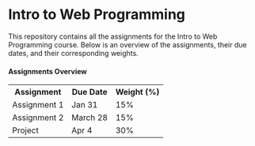 # Intro to Web Programming

This repository contains all the assignments for the Intro to Web Programming course. Below is an overview of the assignments, their due dates, and their corresponding weights.

#### Assignments Overview
<table>
  <tr>
    <th><b>Assignment</b></th>
    <th><b>Due Date</b></th>
    <th><b>Weight (%)</b></th>
  </tr>
  <tr>
    <td>Assignment 1</td>
    <td>Jan 31</td>
    <td>15%</td>
  </tr>
  <tr>
    <td>Assignment 2</td>
    <td>March 28</td>
    <td>15%</td>
  </tr>
  <tr>
    <td>Project</td>
    <td>Apr 4</td>
    <td>30%</td>
  </tr>
</table>
